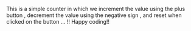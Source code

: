 This is a simple counter in which we increment the value using the plus button ,
decrement the value using the negative sign ,
and reset when clicked on the button ... !! Happy coding!!

